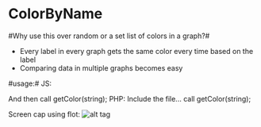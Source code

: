 ColorByName
===========

#Why use this over random or a set list of colors in a graph?#
* Every label in every graph gets the same color every time based on the label
* Comparing data in multiple graphs becomes easy

#usage:#
JS:<script language="javascript" type="text/javascript" src="rollups/sha1.js"></script>
   <script language="javascript" type="text/javascript" src="colorByName.js"></script>
   And then call getColor(string);
PHP: Include the file... call getColor(string);


Screen cap using flot:
![alt tag](http://imgur.com/i6BNVZa)

